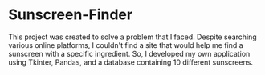 # Sunscreen-Finder
This project was created to solve a problem that I faced. Despite searching various online platforms, I couldn't find a site that would help me find a sunscreen with a specific ingredient. So, I developed my own application using Tkinter, Pandas, and a database containing 10 different sunscreens.
